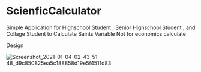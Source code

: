 # ScienficCalculator
Simple Application for Highschool Student , Senior Highschool Student , and Collage Student to 
Calculate Saints Variable Not for economics calculate


Design 

![Screenshot_2021-01-04-02-43-51-48_d9c850825ea5c188858d19e5f4511d83](https://user-images.githubusercontent.com/55575075/103487563-faee7a00-4e38-11eb-8f2e-7b8053d7f4fd.jpg)
